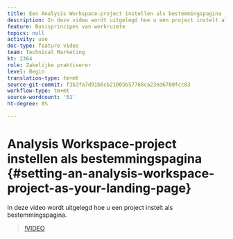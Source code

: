 ```yaml
---
title: Een Analysis Workspace-project instellen als bestemmingspagina
description: In deze video wordt uitgelegd hoe u een project instelt als bestemmingspagina.
feature: Basisprincipes van werkruimte
topics: null
activity: use
doc-type: feature video
team: Technical Marketing
kt: 2364
role: Zakelijke praktiserer
level: Begin
translation-type: tm+mt
source-git-commit: f3b3fa7d91b0cb21005b57768ca23ed6700fcc03
workflow-type: tm+mt
source-wordcount: '51'
ht-degree: 0%

---
```



# Analysis Workspace-project instellen als bestemmingspagina {#setting-an-analysis-workspace-project-as-your-landing-page}

In deze video wordt uitgelegd hoe u een project instelt als bestemmingspagina.

>[!VIDEO](https://video.tv.adobe.com/v/25460/?quality=12)

